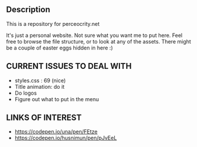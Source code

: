 
Description
---
This is a repository for perceocrity.net

It's just a personal website. Not sure what you want me to put here. Feel free to browse the file structure, or to look at any of the assets.  There might be a couple of easter eggs hidden in here :)


CURRENT ISSUES TO DEAL WITH
---
- styles.css : 69 (nice)
- Title animation: do it
- Do logos
- Figure out what to put in the menu


LINKS OF INTEREST
---
- https://codepen.io/una/pen/FEtze
- https://codepen.io/husnimun/pen/pJvEeL